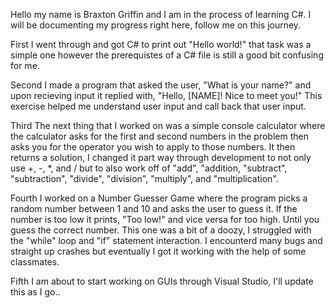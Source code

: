 Hello my name is Braxton Griffin and I am in the process of learning C#. I will be documenting my progress right here, follow me on this journey.

First
I went through and got C# to print out "Hello world!" that task was a simple one however the prerequistes of a C# file is still a good bit confusing for me.

Second
I made a program that asked the user, "What is your name?" and upon recieving input it replied with, "Hello, [NAME]! Nice to meet you!"
This exercise helped me understand user input and call back that user input.

Third
The next thing that I worked on was a simple console calculator where the calculator asks for the first and second numbers in the problem then asks you for the operator you wish to apply to those numbers. It then returns a solution, I changed it part way through development to not only use +, -, *, and / but to also work off of "add", "addition, "subtract", "subtraction", "divide", "division", "multiply", and "multiplication".

Fourth
I worked on a Number Guesser Game where the program picks a random number between 1 and 10 and asks the user to guess it. If the number is too low it prints, "Too low!" and vice versa for too high. Until you guess the correct number. This one was a bit of a doozy, I struggled with the "while" loop and "if" statement interaction. I encounterd many bugs and straight up crashes but eventually I got it working with the help of some classmates.

Fifth
I am about to start working on GUIs through Visual Studio, I'll update this as I go..
